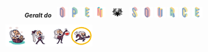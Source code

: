 <!-- ### Hi there 👋 -->
<!--
**jyq-lab/jyq-lab** is a ✨ _special_ ✨ repository because its `README.md` (this file) appears on your GitHub profile.

Here are some ideas to get you started:

- 🔭 I’m currently working on ...
- 🌱 I’m currently learning ...
- 👯 I’m looking to collaborate on ...
- 🤔 I’m looking for help with ...
- 💬 Ask me about ...
- 📫 How to reach me: ...
- 😄 Pronouns: ...
- ⚡ Fun fact: ...
-->

<div align="center">
  <em><strong> Geralt do &nbsp;&nbsp; </strong></em> 
  <img src="docs/O.svg" width=5% leight=5%>
  <img src="docs/P.svg" width=5% leight=5%>
  <img src="docs/E.svg" width=5% leight=5%>
  <img src="docs/N.svg" width=5% leight=5%>
  &nbsp;&nbsp;
  <img src="docs/badge.svg" width=5% leight=5%>
  &nbsp;&nbsp;
  <img src="docs/S.svg" width=5% leight=5%>
  <img src="docs/O.svg" width=5% leight=5%>
  <img src="docs/U.svg" width=5% leight=5%>
  <img src="docs/R.svg" width=5% leight=5%>
  <img src="docs/C.svg" width=5% leight=5%>
  <img src="docs/E.svg" width=5% leight=5%>
</div>

<img src="docs/Geralt1.gif" width=10% leight=10%><img src="docs/Geralt2.gif" width=10% leight=10%><img src="docs/Geralt3.gif" width=10% leight=10%><img src="docs/Geralt4.gif" width=10% leight=10%>

<!-- 
<a href="https://git.io/typing-svg"><img src="https://readme-typing-svg.demolab.com?font=Fira+Code&pause=1000&random=false&width=435&lines=The+five+boxing+wizards+jump+quickly" alt="Typing SVG" /></a>
<picture>
  <source media="(prefers-color-scheme: dark)" srcset="https://readme-typing-svg.demolab.com/?lines=You+are+using+dark+mode&color=FFFFFF" />
  <img src="https://readme-typing-svg.demolab.com/?lines=You+are+using+light+mode&color=000000" />
</picture>
-->
